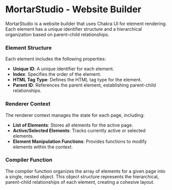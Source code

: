 

# MortarStudio - Website Builder

MortarStudio is a website builder that uses Chakra UI for element rendering. Each element has a unique identifier structure and a hierarchical organization based on parent-child relationships.

### Element Structure

Each element includes the following properties:

- **Unique ID**: A unique identifier for each element.
- **Index**: Specifies the order of the element.
- **HTML Tag Type**: Defines the HTML tag type for the element.
- **Parent ID**: References the parent element, establishing parent-child relationships.

### Renderer Context

The renderer context manages the state for each page, including:

- **List of Elements**: Stores all elements for the active page.
- **Active/Selected Elements**: Tracks currently active or selected elements.
- **Element Manipulation Functions**: Provides functions to modify elements within the context.

### Compiler Function

The compiler function organizes the array of elements for a given page into a single, nested object. This object structure represents the hierarchical, parent-child relationships of each element, creating a cohesive layout.

